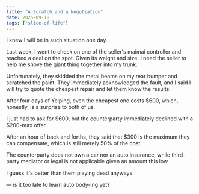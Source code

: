 ```yaml
---
title: "A Scratch and a Negotiation"
date: 2025-09-18
tags: ["slice-of-life"]
---
```


I knew I will be in such situation one day.

Last week, I went to check on one of the seller's maimai controller and reached a deal on the spot. Given its weight and size, I need the seller to help me shove the giant thing together into my trunk.

Unfortunately, they skidded the metal beams on my rear bumper and scratched the paint. They immediately acknowledged the fault, and I said I will try to quote the cheapest repair and let them know the results.

After four days of Yelping, even the cheapest one costs $600, which, honestly, is a surprise to both of us.

I just had to ask for $600, but the counterparty immediately declined with a $200-max offer.

After an hour of back and forths, they said that $300 is the maximum they can compensate, which is still merely 50% of the cost.

The counterparty does not own a car nor an auto insurance, while third-party mediator or legal is not applicable given an amount this low.

I guess it's better than them playing dead anyways.

— is it too late to learn auto body-ing yet?